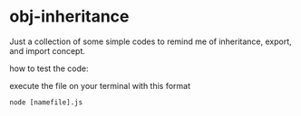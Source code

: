 # obj-inheritance
Just a collection of some simple codes to remind me of inheritance, export, and import concept.

how to test the code:

execute the file on your terminal with this format

```
node [namefile].js
````
